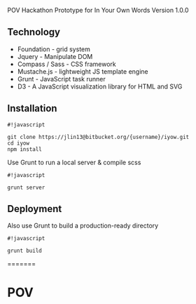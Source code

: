 POV Hackathon Prototype for In Your Own Words
Version 1.0.0

## **Technology** ##
* Foundation - grid system
* Jquery - Manipulate DOM
* Compass / Sass - CSS framework
* Mustache.js - lightweight JS template engine
* Grunt - JavaScript task runner
* D3 - A JavaScript visualization library for HTML and SVG

## **Installation** ##


```
#!javascript

git clone https://jlin13@bitbucket.org/{username}/iyow.git
cd iyow
npm install
```

Use Grunt to run a local server & compile scss


```
#!javascript

grunt server
```






## **Deployment** ##

Also use Grunt to build a production-ready directory


```
#!javascript

grunt build
```
=======
# POV


